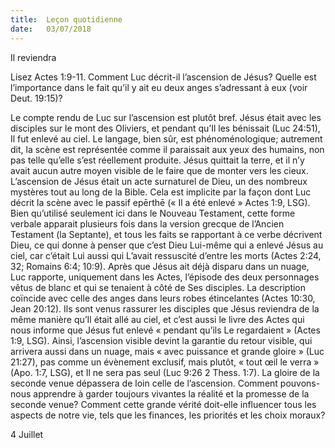 ```yaml
---
title:  Leçon quotidienne
date:   03/07/2018
---
```


Il reviendra

Lisez Actes 1:9-11. Comment Luc décrit-il l’ascension de Jésus? Quelle est l’importance dans le fait qu’il y ait eu deux anges s’adressant à eux (voir Deut. 19:15)?



Le compte rendu de Luc sur l’ascension est plutôt bref. Jésus était avec les disciples sur le mont des Oliviers, et pendant qu’Il les bénissait (Luc 24:51), Il fut enlevé au ciel. Le langage, bien sûr, est phénoménologique; autrement dit, la scène est représentée comme il paraissait aux yeux des humains, non pas telle qu’elle s’est réellement produite. Jésus quittait la terre, et il n’y avait aucun autre moyen visible de le faire que de monter vers les cieux. L’ascension de Jésus était un acte surnaturel de Dieu, un des nombreux mystères tout au long de la Bible. Cela est implicite par la façon dont Luc décrit la scène avec le passif epērthē (« Il a été enlevé » Actes 1:9, LSG). Bien qu’utilisé seulement ici dans le Nouveau Testament, cette forme verbale apparait plusieurs fois dans la version grecque de l’Ancien Testament (la Septante), et tous les faits se rapportant à ce verbe décrivent Dieu, ce qui donne à penser que c’est Dieu Lui-même qui a enlevé Jésus au ciel, car c’était Lui aussi qui L’avait ressuscité d’entre les morts (Actes 2:24, 32; Romains 6:4; 10:9).
Après que Jésus ait déjà disparu dans un nuage, Luc rapporte, uniquement dans les Actes, l’épisode des deux personnages vêtus de blanc et qui se tenaient à côté de Ses disciples. La description coïncide avec celle des anges dans leurs robes étincelantes (Actes 10:30, Jean 20:12). Ils sont venus rassurer les disciples que Jésus reviendra de la même manière qu’Il était allé au ciel, et c’est aussi le livre des Actes qui nous informe que Jésus fut enlevé « pendant qu’ils Le regardaient » (Actes 1:9, LSG).
Ainsi, l’ascension visible devint la garantie du retour visible, qui arrivera aussi dans un nuage, mais « avec puissance et grande gloire » (Luc 21:27), pas comme un évènement exclusif, mais plutôt, « tout œil le verra » (Apo. 1:7, LSG), et Il ne sera pas seul (Luc 9:26 2 Thess. 1:7). La gloire de la seconde venue dépassera de loin celle de l’ascension.
Comment pouvons-nous apprendre à garder toujours vivantes la réalité et la promesse de la seconde venue? Comment cette grande vérité doit-elle influencer tous les aspects de notre vie, tels que les finances, les priorités et les choix moraux?



4 Juillet
